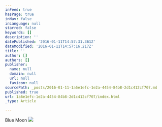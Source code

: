 ```yaml
---
inFeed: true
hasPage: true
inNav: false
inLanguage: null
starred: false
keywords: []
description: ''
datePublished: '2016-01-11T14:57:31.361Z'
dateModified: '2016-01-11T14:57:16.217Z'
title: ''
author: []
authors: []
publisher:
  name: null
  domain: null
  url: null
  favicon: null
sourcePath: _posts/2016-01-11-1a6e1efc-1e2a-4454-84b8-2d1c412cf707.md
published: true
url: 1a6e1efc-1e2a-4454-84b8-2d1c412cf707/index.html
_type: Article

---
```

Blue Moon
![](https://the-grid-user-content.s3-us-west-2.amazonaws.com/395135bf-b2ae-4bcc-ab5c-26e3f4115368.jpg)